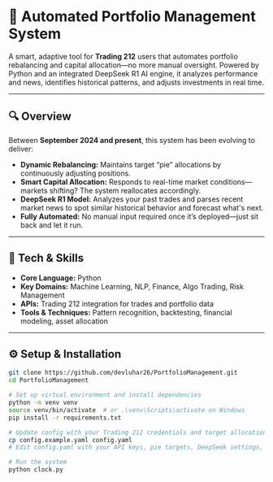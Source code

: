 # 🎯 Automated Portfolio Management System

A smart, adaptive tool for **Trading 212** users that automates portfolio rebalancing and capital allocation—no more manual oversight. Powered by Python and an integrated DeepSeek R1 AI engine, it analyzes performance and news, identifies historical patterns, and adjusts investments in real time.

---

## 🔍 Overview

Between **September 2024 and present**, this system has been evolving to deliver:

- **Dynamic Rebalancing:** Maintains target “pie” allocations by continuously adjusting positions.
- **Smart Capital Allocation:** Responds to real-time market conditions—markets shifting? The system reallocates accordingly.
- **DeepSeek R1 Model:** Analyzes your past trades and parses recent market news to spot similar historical behavior and forecast what's next.
- **Fully Automated:** No manual input required once it’s deployed—just sit back and let it run.

---

## 🧠 Tech & Skills

- **Core Language:** Python  
- **Key Domains:** Machine Learning, NLP, Finance, Algo Trading, Risk Management  
- **APIs:** Trading 212 integration for trades and portfolio data  
- **Tools & Techniques:** Pattern recognition, backtesting, financial modeling, asset allocation

---

## ⚙️ Setup & Installation

```bash
git clone https://github.com/devluhar26/PortfolioManagement.git
cd PortfolioManagement

# Set up virtual environment and install dependencies
python -m venv venv
source venv/bin/activate  # or .\venv\Scripts\activate on Windows
pip install -r requirements.txt

# Update config with your Trading 212 credentials and target allocations
cp config.example.yaml config.yaml
# Edit config.yaml with your API keys, pie targets, DeepSeek settings, etc.

# Run the system
python clock.py
